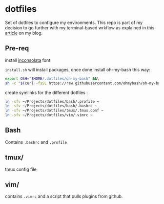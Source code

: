# dotfiles
Set of dotfiles to configure my environments. This repo is part of my decision to go further with my terminal-based wrkflow as explained in this [article](https://erichammel.xyz/posts/going-terminal-based/) on my blog.

## Pre-req

install [inconsolata](https://levien.com/type/myfonts/inconsolata.html) font

`install.sh` will install packages, once done install oh-my-bash this way:
```bash
export OSH="$HOME/.dotfiles/oh-my-bash" &&\
sh -c "$(curl -fsSL https://raw.githubusercontent.com/ohmybash/oh-my-bash/master/tools/install.sh)"
```

create symlinks for the different dotfiles :
```bash
ln -sfv ~/Projects/dotfiles/bash/.profile ~
ln -sfv ~/Projects/dotfiles/bash/.bashrc ~
ln -sfv ~/Projects/dotfiles/tmux/.tmux.conf ~
ln -sfv ~/Projects/dotfiles/vim/.vimrc ~
```

## Bash
Contains `.bashrc` and `.profile`

## tmux/
tmux config file

## vim/
contains `.vimrc` and a script that pulls plugins from github.
